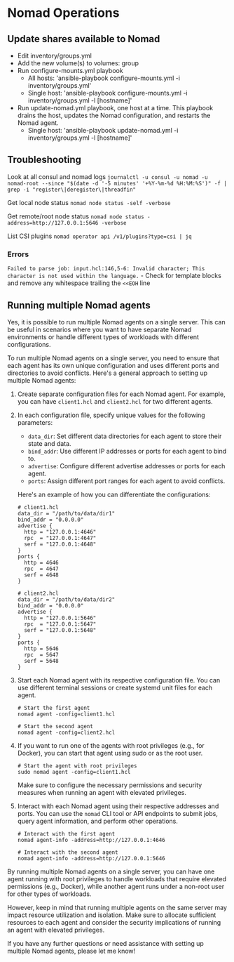 # Nomad Operations

## Update shares available to Nomad
- Edit inventory/groups.yml
- Add the new volume(s) to volumes: group
- Run configure-mounts.yml playbook
  - All hosts: 'ansible-playbook configure-mounts.yml -i inventory/groups.yml'
  - Single host: 'ansible-playbook configure-mounts.yml -i inventory/groups.yml -l [hostname]'
- Run update-nomad.yml playbook, one host at a time. This playbook drains the host, updates the Nomad configuration, and restarts the Nomad agent.
  - Single host: 'ansible-playbook update-nomad.yml -i inventory/groups.yml -l [hostname]'

## Troubleshooting

Look at all consul and nomad logs
`journalctl -u consul -u nomad -u nomad-root --since "$(date -d '-5 minutes' '+%Y-%m-%d %H:%M:%S')" -f | grep -i "register\|deregister\|threadfin"`

Get local node status
`nomad node status -self -verbose`

Get remote/root node status
`nomad node status -address=http://127.0.0.1:5646 -verbose`

List CSI plugins
`nomad operator api /v1/plugins?type=csi | jq`

### Errors

`Failed to parse job: input.hcl:146,5-6: Invalid character; This character is not used within the language.` - Check for template blocks and remove any whitespace trailing the `<<EOH` line

## Running multiple Nomad agents

Yes, it is possible to run multiple Nomad agents on a single server. This can be useful in scenarios where you want to have separate Nomad environments or handle different types of workloads with different configurations.

To run multiple Nomad agents on a single server, you need to ensure that each agent has its own unique configuration and uses different ports and directories to avoid conflicts. Here's a general approach to setting up multiple Nomad agents:

1. Create separate configuration files for each Nomad agent. For example, you can have `client1.hcl` and `client2.hcl` for two different agents.

2. In each configuration file, specify unique values for the following parameters:
   - `data_dir`: Set different data directories for each agent to store their state and data.
   - `bind_addr`: Use different IP addresses or ports for each agent to bind to.
   - `advertise`: Configure different advertise addresses or ports for each agent.
   - `ports`: Assign different port ranges for each agent to avoid conflicts.

   Here's an example of how you can differentiate the configurations:

   ```hcl
   # client1.hcl
   data_dir = "/path/to/data/dir1"
   bind_addr = "0.0.0.0"
   advertise {
     http = "127.0.0.1:4646"
     rpc  = "127.0.0.1:4647"
     serf = "127.0.0.1:4648"
   }
   ports {
     http = 4646
     rpc  = 4647
     serf = 4648
   }

   # client2.hcl
   data_dir = "/path/to/data/dir2"
   bind_addr = "0.0.0.0"
   advertise {
     http = "127.0.0.1:5646"
     rpc  = "127.0.0.1:5647"
     serf = "127.0.0.1:5648"
   }
   ports {
     http = 5646
     rpc  = 5647
     serf = 5648
   }
   ```

3. Start each Nomad agent with its respective configuration file. You can use different terminal sessions or create systemd unit files for each agent.

   ```shell
   # Start the first agent
   nomad agent -config=client1.hcl

   # Start the second agent
   nomad agent -config=client2.hcl
   ```

4. If you want to run one of the agents with root privileges (e.g., for Docker), you can start that agent using sudo or as the root user.

   ```shell
   # Start the agent with root privileges
   sudo nomad agent -config=client1.hcl
   ```

   Make sure to configure the necessary permissions and security measures when running an agent with elevated privileges.

5. Interact with each Nomad agent using their respective addresses and ports. You can use the `nomad` CLI tool or API endpoints to submit jobs, query agent information, and perform other operations.

   ```shell
   # Interact with the first agent
   nomad agent-info -address=http://127.0.0.1:4646

   # Interact with the second agent
   nomad agent-info -address=http://127.0.0.1:5646
   ```

By running multiple Nomad agents on a single server, you can have one agent running with root privileges to handle workloads that require elevated permissions (e.g., Docker), while another agent runs under a non-root user for other types of workloads.

However, keep in mind that running multiple agents on the same server may impact resource utilization and isolation. Make sure to allocate sufficient resources to each agent and consider the security implications of running an agent with elevated privileges.

If you have any further questions or need assistance with setting up multiple Nomad agents, please let me know!